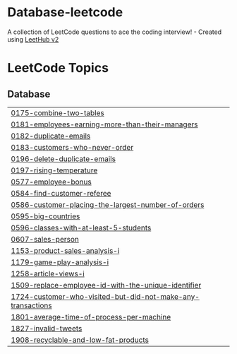 # Database-leetcode
A collection of LeetCode questions to ace the coding interview! - Created using [LeetHub v2](https://github.com/arunbhardwaj/LeetHub-2.0)

<!---LeetCode Topics Start-->
# LeetCode Topics
## Database
|  |
| ------- |
| [0175-combine-two-tables](https://github.com/EsraaAbdelrazek/Database-leetcode/tree/master/0175-combine-two-tables) |
| [0181-employees-earning-more-than-their-managers](https://github.com/EsraaAbdelrazek/Database-leetcode/tree/master/0181-employees-earning-more-than-their-managers) |
| [0182-duplicate-emails](https://github.com/EsraaAbdelrazek/Database-leetcode/tree/master/0182-duplicate-emails) |
| [0183-customers-who-never-order](https://github.com/EsraaAbdelrazek/Database-leetcode/tree/master/0183-customers-who-never-order) |
| [0196-delete-duplicate-emails](https://github.com/EsraaAbdelrazek/Database-leetcode/tree/master/0196-delete-duplicate-emails) |
| [0197-rising-temperature](https://github.com/EsraaAbdelrazek/Database-leetcode/tree/master/0197-rising-temperature) |
| [0577-employee-bonus](https://github.com/EsraaAbdelrazek/Database-leetcode/tree/master/0577-employee-bonus) |
| [0584-find-customer-referee](https://github.com/EsraaAbdelrazek/Database-leetcode/tree/master/0584-find-customer-referee) |
| [0586-customer-placing-the-largest-number-of-orders](https://github.com/EsraaAbdelrazek/Database-leetcode/tree/master/0586-customer-placing-the-largest-number-of-orders) |
| [0595-big-countries](https://github.com/EsraaAbdelrazek/Database-leetcode/tree/master/0595-big-countries) |
| [0596-classes-with-at-least-5-students](https://github.com/EsraaAbdelrazek/Database-leetcode/tree/master/0596-classes-with-at-least-5-students) |
| [0607-sales-person](https://github.com/EsraaAbdelrazek/Database-leetcode/tree/master/0607-sales-person) |
| [1153-product-sales-analysis-i](https://github.com/EsraaAbdelrazek/Database-leetcode/tree/master/1153-product-sales-analysis-i) |
| [1179-game-play-analysis-i](https://github.com/EsraaAbdelrazek/Database-leetcode/tree/master/1179-game-play-analysis-i) |
| [1258-article-views-i](https://github.com/EsraaAbdelrazek/Database-leetcode/tree/master/1258-article-views-i) |
| [1509-replace-employee-id-with-the-unique-identifier](https://github.com/EsraaAbdelrazek/Database-leetcode/tree/master/1509-replace-employee-id-with-the-unique-identifier) |
| [1724-customer-who-visited-but-did-not-make-any-transactions](https://github.com/EsraaAbdelrazek/Database-leetcode/tree/master/1724-customer-who-visited-but-did-not-make-any-transactions) |
| [1801-average-time-of-process-per-machine](https://github.com/EsraaAbdelrazek/Database-leetcode/tree/master/1801-average-time-of-process-per-machine) |
| [1827-invalid-tweets](https://github.com/EsraaAbdelrazek/Database-leetcode/tree/master/1827-invalid-tweets) |
| [1908-recyclable-and-low-fat-products](https://github.com/EsraaAbdelrazek/Database-leetcode/tree/master/1908-recyclable-and-low-fat-products) |
<!---LeetCode Topics End-->